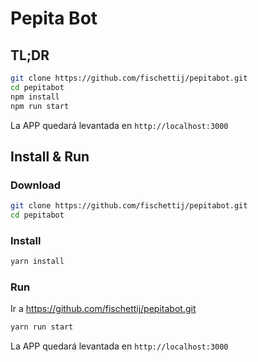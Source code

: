 # Pepita Bot

## TL;DR

```sh
git clone https://github.com/fischettij/pepitabot.git
cd pepitabot
npm install
npm run start
```

La APP quedará levantada en `http://localhost:3000`

## Install & Run

### Download

```sh
git clone https://github.com/fischettij/pepitabot.git
cd pepitabot
```

### Install

```sh
yarn install
```

### Run

Ir a <https://github.com/fischettij/pepitabot.git>

```sh
yarn run start
```

La APP quedará levantada en `http://localhost:3000`
